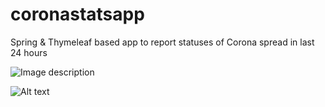 # coronastatsapp
Spring &amp; Thymeleaf based app to report statuses of Corona spread in last 24 hours

![Image description](link-to-image)

![Alt text](src/main/resources/screenshots/corona.png?raw=true "Corona")
